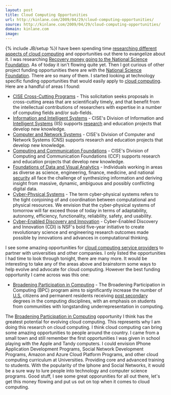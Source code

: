 ```yaml
---
layout: post
title: Cloud Computing Opportunities
url: http://kinlane.com/2009/04/29/cloud-computing-opportunities/
source: http://kinlane.com/2009/04/29/cloud-computing-opportunities/
domain: kinlane.com
image: 
---
```

{% include JB/setup %}I have been spending time <a href="http://cloud.kinlane.com">researching different aspects of cloud computing</a> and opportunities out there to evangelize about it. I was researching <a href="http://www.recovery.gov/?q=content/agency-summary&amp;agency_code=49">Recovery money going to the National Science Foundation</a>. As of today it isn't flowing quite yet. Then I got curious of other project funding opportunities there are with the <a href="http://www.nsf.gov">National Science Foundation</a>. There are so many of them. I started looking at technology specific funding opportunities that would easily apply to <a class="zem_slink" title="Cloud Computing" rel="wikinvest" href="http://www.wikinvest.com/concept/Cloud_Computing">cloud computing</a>. Here are a handful of areas I found:
<ul class="mainlist">
     <li>
          <a href="http://sites.google.com/a/kinlane.com/cloud-computing/federal-government/agencies/national-science-foundation/cise-cross-cutting-programs">CISE Cross-Cutting Programs</a> - This solicitation seeks proposals in cross-cutting areas that are scientifically timely, and that benefit from the intellectual contributions of researchers with expertise in a number of computing fields and/or sub-fields.
     </li>
     <li>
          <a href="http://sites.google.com/a/kinlane.com/cloud-computing/federal-government/agencies/national-science-foundation/information-and-intelligent-systems">Information and Intelligent Systems</a> - CISE's Division of Information and <a class="zem_slink" title="Intelligent Systems" rel="homepage" href="http://www.intsys.co.jp/">Intelligent Systems</a> (IIS) supports <a class="zem_slink" title="Research" rel="wikipedia" href="http://en.wikipedia.org/wiki/Research">research</a> and education projects that develop new knowledge.
     </li>
     <li>
          <a href="http://sites.google.com/a/kinlane.com/cloud-computing/federal-government/agencies/national-science-foundation/computer-and-network-systems">Computer and Network Systems</a> - CISE's Division of Computer and Network Systems (CNS) supports research and education projects that develop new knowledge.
     </li>
     <li>
          <a href="http://sites.google.com/a/kinlane.com/cloud-computing/federal-government/agencies/national-science-foundation/computing-and-communication-foundations">Computing and Communication Foundations</a> - CISE's Division of Computing and Communication Foundations (CCF) supports research and education projects that develop new knowledge.
     </li>
     <li>
          <a href="http://sites.google.com/a/kinlane.com/cloud-computing/federal-government/agencies/national-science-foundation/foundations-of-data-and-visual-analytics">Foundations of Data and Visual Analytics</a> - Individuals working in areas as diverse as science, engineering, finance, medicine, and national <a class="zem_slink" title="National security" rel="wikipedia" href="http://en.wikipedia.org/wiki/National_security">security</a> all face the challenge of synthesizing information and deriving insight from massive, dynamic, ambiguous and possibly conflicting digital data.
     </li>
     <li>
          <a href="http://sites.google.com/a/kinlane.com/cloud-computing/federal-government/agencies/national-science-foundation/cyber-physical-systems">Cyber-Physical Systems</a> - The term cyber-physical systems refers to the tight conjoining of and coordination between computational and physical resources. We envision that the cyber-physical systems of tomorrow will far exceed those of today in terms of adaptability, autonomy, efficiency, functionality, reliability, safety, and usability.
     </li>
     <li>
          <a href="http://sites.google.com/a/kinlane.com/cloud-computing/federal-government/agencies/national-science-foundation/cyber-enabled-discovery-and-innovation">Cyber-Enabled Discovery and Innovation</a> - Cyber-Enabled Discovery and Innovation (CDI) is NSF's bold five-year initiative to create revolutionary science and engineering research outcomes made possible by innovations and advances in computational thinking.
     </li>
</ul>I see some amazing opportunities for <a href="http://sites.google.com/a/kinlane.com/cloud-computing/players">cloud computing service providers</a> to partner with universities and other companies. I only listed the opportunities I had time to look through tonight, there are many more. It would be interesting to take any of the areas above and brainstorm some ways to help evolve and advocate for cloud computing. However the best funding opportunity I came across was this one:
<ul class="mainlist">
     <li>
          <a href="http://sites.google.com/a/kinlane.com/cloud-computing/federal-government/agencies/national-science-foundation/broadening-participation-in-computing">Broadening Participation in Computing</a> - The Broadening Participation in Computing (BPC) program aims to significantly increase the number of <a class="zem_slink" title="United States" rel="geolocation" href="http://maps.google.com/maps?ll=38.8833333333,-77.0166666667&amp;spn=10.0,10.0&amp;q=38.8833333333,-77.0166666667%20%28United%20States%29&amp;t=h">U.S.</a> citizens and permanent residents receiving <a class="zem_slink" title="Higher education" rel="wikipedia" href="http://en.wikipedia.org/wiki/Higher_education">post secondary</a> degrees in the computing disciplines, with an emphasis on students from communities with longstanding underrepresentation in computing.
     </li>
</ul>The <a href="http://sites.google.com/a/kinlane.com/cloud-computing/federal-government/agencies/national-science-foundation/broadening-participation-in-computing">Broadening Participation in Computing</a> opportunity I think has the greatest potential for evolving cloud computing. This represents why I am doing this research on cloud computing. I think cloud computing can bring some amazing opportunities to people around the country. I came from a small town and still remember the first opportunities I was given in school playing with the Apple and Tandy computers. I could envision IPhone Application Development Programs, Social Network Development Programs, Amazon and Azure Cloud Platform Programs, and other cloud computing curriculum at Universities. Providing core and advanced training to students. With the popularity of the Iphone and Social Networks, it would be a sure way to lure people into technology and computer science programs. Good stuff, I see some great opporunities for all out there, let's get this money flowing and put us out on top when it comes to cloud computing.